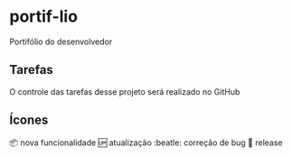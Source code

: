 # portif-lio
Portifólio do desenvolvedor

## Tarefas

O controle das tarefas desse projeto será realizado no GitHub

## Ícones

:package: nova funcionalidade 
:up: atualização
:beatle: correção de bug
:checkered_flag: release